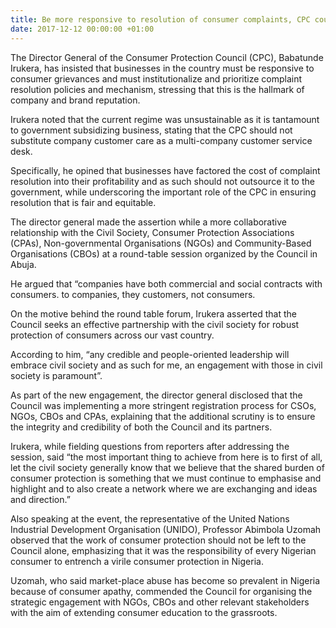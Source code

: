 ```yaml
---
title: Be more responsive to resolution of consumer complaints, CPC counsels businesses
date: 2017-12-12 00:00:00 +01:00
---
```


The Director General of the Consumer Protection Council (CPC), Babatunde Irukera, has insisted that businesses in the country must be responsive to consumer grievances and must institutionalize and prioritize complaint resolution policies and mechanism, stressing that this is the hallmark of company and brand reputation.

Irukera noted that the current regime was unsustainable as it is tantamount to government subsidizing business, stating that the CPC should not substitute company customer care as a multi-company customer service desk. 

Specifically, he opined that businesses have factored the cost of complaint resolution into their profitability and as such should not outsource it to the government, while underscoring the important role of the CPC in ensuring resolution that is fair and equitable.

The director general made the assertion while a more collaborative relationship with the Civil Society, Consumer Protection Associations (CPAs), Non-governmental Organisations (NGOs) and Community-Based Organisations (CBOs) at a round-table session organized by the Council in Abuja.

He argued that “companies have both commercial and social contracts with consumers. to companies, they customers, not consumers. 

On the motive behind the round table forum, Irukera asserted that the Council seeks an effective partnership with the civil society for robust protection of consumers across our vast country.

According to him, “any credible and people-oriented leadership will embrace civil society and as such for me, an engagement with those in civil society is paramount”. 

As part of the new engagement, the director general disclosed that the Council was implementing a more stringent registration process for CSOs, NGOs, CBOs and CPAs, explaining that the additional scrutiny is to ensure the integrity and credibility of both the Council and its partners.

Irukera, while fielding questions from reporters after addressing the session, said “the most important thing to achieve from here is to first of all, let the civil society generally know that we believe that the shared burden of consumer protection is something that we must continue to emphasise and highlight and to also create a network where we are exchanging and ideas and direction.” 

Also speaking at the event, the representative of the United Nations Industrial Development Organisation (UNIDO), Professor Abimbola Uzomah observed that the work of consumer protection should not be left to the Council alone, emphasizing that it was the responsibility of every Nigerian consumer to entrench a virile consumer protection in Nigeria.

Uzomah, who said market-place abuse has become so prevalent in Nigeria because of consumer apathy, commended the Council for organising the strategic engagement with NGOs, CBOs and other relevant stakeholders with the aim of extending consumer education to the grassroots.